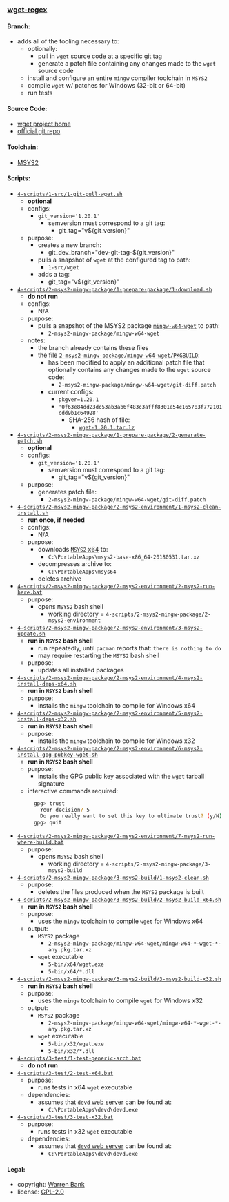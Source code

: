 ### [wget-regex](https://github.com/warren-bank/wget-regex/tree/dev-git)

#### Branch:

* adds all of the tooling necessary to:
  * optionally:
    * pull in `wget` source code at a specific git tag
    * generate a patch file containing any changes made to the `wget` source code
  * install and configure an entire `mingw` compiler toolchain in `MSYS2`
  * compile `wget` w/ patches for Windows (32-bit or 64-bit)
  * run tests

#### Source Code:

* [wget project home](https://savannah.gnu.org/git/?group=wget)
* [official git repo](https://git.savannah.gnu.org/git/wget.git)

#### Toolchain:

* [MSYS2](https://sourceforge.net/projects/msys2)

#### Scripts:

* [`4-scripts/1-src/1-git-pull-wget.sh`](https://github.com/warren-bank/wget-regex/blob/dev-git/4-scripts/1-src/1-git-pull-wget.sh)
  * __optional__
  * configs:
    * `git_version='1.20.1'`
      * semversion must correspond to a git tag:
        * git_tag="v${git_version}"
  * purpose:
    * creates a new branch:
      * git_dev_branch="dev-git-tag-${git_version}"
    * pulls a snapshot of `wget` at the configured tag to path:
      * `1-src/wget`
    * adds a tag:
      * git_tag="v${git_version}"
* [`4-scripts/2-msys2-mingw-package/1-prepare-package/1-download.sh`](https://github.com/warren-bank/wget-regex/blob/dev-git/4-scripts/2-msys2-mingw-package/1-prepare-package/1-download.sh)
  * __do not run__
  * configs:
    * N/A
  * purpose:
    * pulls a snapshot of the MSYS2 package [`mingw-w64-wget`](https://github.com/Alexpux/MINGW-packages/tree/master/mingw-w64-wget) to path:
      * `2-msys2-mingw-package/mingw-w64-wget`
  * notes:
    * the branch already contains these files
    * the file [`2-msys2-mingw-package/mingw-w64-wget/PKGBUILD`](https://github.com/warren-bank/wget-regex/blob/dev-git/2-msys2-mingw-package/mingw-w64-wget/PKGBUILD):
      * has been modified to apply an additional patch file that optionally contains any changes made to the `wget` source code:
        * `2-msys2-mingw-package/mingw-w64-wget/git-diff.patch`
      * current configs:
        * `pkgver=1.20.1`
        * `'0f63e84dd23dc53ab3ab6f483c3afff8301e54c165783f772101cdd9b1c64928'`
          * SHA-256 hash of file:
            * [`wget-1.20.1.tar.lz`](https://ftp.gnu.org/gnu/wget/wget-1.20.1.tar.lz)
* [`4-scripts/2-msys2-mingw-package/1-prepare-package/2-generate-patch.sh`](https://github.com/warren-bank/wget-regex/blob/dev-git/4-scripts/2-msys2-mingw-package/1-prepare-package/2-generate-patch.sh)
  * __optional__
  * configs:
    * `git_version='1.20.1'`
      * semversion must correspond to a git tag:
        * git_tag="v${git_version}"
  * purpose:
    * generates patch file:
      * `2-msys2-mingw-package/mingw-w64-wget/git-diff.patch`
* [`4-scripts/2-msys2-mingw-package/2-msys2-environment/1-msys2-clean-install.sh`](https://github.com/warren-bank/wget-regex/blob/dev-git/4-scripts/2-msys2-mingw-package/2-msys2-environment/1-msys2-clean-install.sh)
  * __run once, if needed__
  * configs:
    * N/A
  * purpose:
    * downloads [`MSYS2` x64](https://sourceforge.net/projects/msys2/files/Base/x86_64/msys2-base-x86_64-20180531.tar.xz/download) to:
      * `C:\PortableApps\msys2-base-x86_64-20180531.tar.xz`
    * decompresses archive to:
      * `C:\PortableApps\msys64`
    * deletes archive
* [`4-scripts/2-msys2-mingw-package/2-msys2-environment/2-msys2-run-here.bat`](https://github.com/warren-bank/wget-regex/blob/dev-git/4-scripts/2-msys2-mingw-package/2-msys2-environment/2-msys2-run-here.bat)
  * purpose:
    * opens `MSYS2` bash shell
      * working directory = `4-scripts/2-msys2-mingw-package/2-msys2-environment`
* [`4-scripts/2-msys2-mingw-package/2-msys2-environment/3-msys2-update.sh`](https://github.com/warren-bank/wget-regex/blob/dev-git/4-scripts/2-msys2-mingw-package/2-msys2-environment/3-msys2-update.sh)
  * __run in `MSYS2` bash shell__
    * run repeatedly, until `pacman` reports that: `there is nothing to do`
    * may require restarting the `MSYS2` bash shell
  * purpose:
    * updates all installed packages
* [`4-scripts/2-msys2-mingw-package/2-msys2-environment/4-msys2-install-deps-x64.sh`](https://github.com/warren-bank/wget-regex/blob/dev-git/4-scripts/2-msys2-mingw-package/2-msys2-environment/4-msys2-install-deps-x64.sh)
  * __run in `MSYS2` bash shell__
  * purpose:
    * installs the `mingw` toolchain to compile for Windows x64
* [`4-scripts/2-msys2-mingw-package/2-msys2-environment/5-msys2-install-deps-x32.sh`](https://github.com/warren-bank/wget-regex/blob/dev-git/4-scripts/2-msys2-mingw-package/2-msys2-environment/5-msys2-install-deps-x32.sh)
  * __run in `MSYS2` bash shell__
  * purpose:
    * installs the `mingw` toolchain to compile for Windows x32
* [`4-scripts/2-msys2-mingw-package/2-msys2-environment/6-msys2-install-gpg-pubkey-wget.sh`](https://github.com/warren-bank/wget-regex/blob/dev-git/4-scripts/2-msys2-mingw-package/2-msys2-environment/6-msys2-install-gpg-pubkey-wget.sh)
  * __run in `MSYS2` bash shell__
  * purpose:
    * installs the GPG public key associated with the `wget` tarball signature
  * interactive commands required:
    ```bash
      gpg> trust
        Your decision? 5
        Do you really want to set this key to ultimate trust? (y/N) y
      gpg> quit
    ```
* [`4-scripts/2-msys2-mingw-package/2-msys2-environment/7-msys2-run-where-build.bat`](https://github.com/warren-bank/wget-regex/blob/dev-git/4-scripts/2-msys2-mingw-package/2-msys2-environment/7-msys2-run-where-build.bat)
  * purpose:
    * opens `MSYS2` bash shell
      * working directory = `4-scripts/2-msys2-mingw-package/3-msys2-build`
* [`4-scripts/2-msys2-mingw-package/3-msys2-build/1-msys2-clean.sh`](https://github.com/warren-bank/wget-regex/blob/dev-git/4-scripts/2-msys2-mingw-package/3-msys2-build/1-msys2-clean.sh)
  * purpose:
    * deletes the files produced when the `MSYS2` package is built
* [`4-scripts/2-msys2-mingw-package/3-msys2-build/2-msys2-build-x64.sh`](https://github.com/warren-bank/wget-regex/blob/dev-git/4-scripts/2-msys2-mingw-package/3-msys2-build/2-msys2-build-x64.sh)
  * __run in `MSYS2` bash shell__
  * purpose:
    * uses the `mingw` toolchain to compile `wget` for Windows x64
  * output:
    * `MSYS2` package
      * `2-msys2-mingw-package/mingw-w64-wget/mingw-w64-*-wget-*-any.pkg.tar.xz`
    * `wget` executable
      * `5-bin/x64/wget.exe`
      * `5-bin/x64/*.dll`
* [`4-scripts/2-msys2-mingw-package/3-msys2-build/3-msys2-build-x32.sh`](https://github.com/warren-bank/wget-regex/blob/dev-git/4-scripts/2-msys2-mingw-package/3-msys2-build/3-msys2-build-x32.sh)
  * __run in `MSYS2` bash shell__
  * purpose:
    * uses the `mingw` toolchain to compile `wget` for Windows x32
  * output:
    * `MSYS2` package
      * `2-msys2-mingw-package/mingw-w64-wget/mingw-w64-*-wget-*-any.pkg.tar.xz`
    * `wget` executable
      * `5-bin/x32/wget.exe`
      * `5-bin/x32/*.dll`
* [`4-scripts/3-test/1-test-generic-arch.bat`](https://github.com/warren-bank/wget-regex/blob/dev-git/4-scripts/3-test/1-test-generic-arch.bat)
  * __do not run__
* [`4-scripts/3-test/2-test-x64.bat`](https://github.com/warren-bank/wget-regex/blob/dev-git/4-scripts/3-test/2-test-x64.bat)
  * purpose:
    * runs tests in x64 `wget` executable
  * dependencies:
    * assumes that [`devd` web server](https://github.com/cortesi/devd/releases/download/v0.8/devd-0.8-windows64.zip) can be found at:
      * `C:\PortableApps\devd\devd.exe`
* [`4-scripts/3-test/3-test-x32.bat`](https://github.com/warren-bank/wget-regex/blob/dev-git/4-scripts/3-test/3-test-x32.bat)
  * purpose:
    * runs tests in x32 `wget` executable
  * dependencies:
    * assumes that [`devd` web server](https://github.com/cortesi/devd/releases/download/v0.8/devd-0.8-windows64.zip) can be found at:
      * `C:\PortableApps\devd\devd.exe`

#### Legal:

* copyright: [Warren Bank](https://github.com/warren-bank)
* license: [GPL-2.0](https://www.gnu.org/licenses/old-licenses/gpl-2.0.txt)
